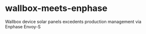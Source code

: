 # wallbox-meets-enphase
Wallbox device solar panels excedents production management via Enphase Envoy-S
